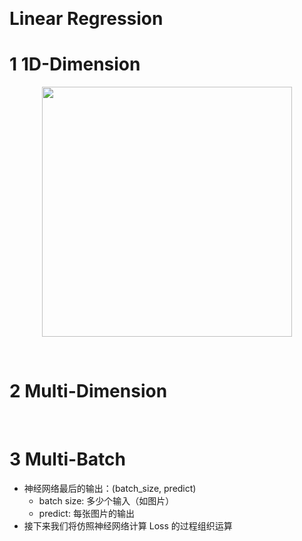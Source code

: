 &emsp;
# Linear Regression




# 1 1D-Dimension
<div align=center>
    <image src='imgs/houseprice.png' width=400>
</div>



&emsp;
# 2 Multi-Dimension



&emsp;
# 3 Multi-Batch
- 神经网络最后的输出：(batch_size, predict)
  - batch size: 多少个输入（如图片）
  - predict: 每张图片的输出
- 接下来我们将仿照神经网络计算 Loss 的过程组织运算



